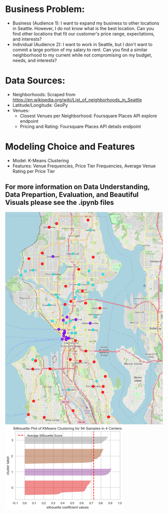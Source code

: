 # Business Problem:
* Business (Audience 1): I want to expand my business to other locations in Seattle. However, I do not know what is the best location. Can you find other locations that fit our customer's price range, expectations, and interests?
* Individual (Audience 2): I want to work in Seattle, but I don't want to commit a large portion of my salary to rent. Can you find a similar neighborhood to my current while not compromising on my budget, needs, and interests?

# Data Sources:
* Neighborhoods: Scraped from https://en.wikipedia.org/wiki/List_of_neighborhoods_in_Seattle
* Latitude/Longitude: GeoPy
* Venues:
  * Closest Venues per Neighborhood: Foursquare Places API explore endpoint
  * Pricing and Rating: Foursquare Places API details endpoint
 
 # Modeling Choice and Features
 * Model: K-Means Clustering
 * Features: Venue Frequencies, Price Tier Frequencies, Average Venue Rating per Price Tier
 
 ## For more information on Data Understanding, Data Prepartion, Evaluation, and Beautiful Visuals please see the .ipynb files
![alt text](https://github.com/JoeBattafarano/Battle-of-the-Neighborhoods/blob/master/Map-of-Seattle.PNG)
![alt text](https://github.com/JoeBattafarano/Battle-of-the-Neighborhoods/blob/master/4-Cluster-Silhouette-Plot.PNG)
